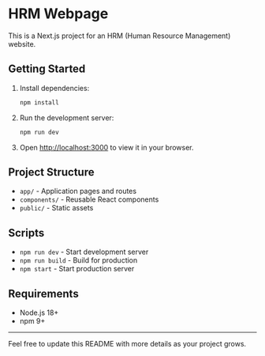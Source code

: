# HRM Webpage

This is a Next.js project for an HRM (Human Resource Management) website.

## Getting Started

1. Install dependencies:
   ```bash
   npm install
   ```
2. Run the development server:
   ```bash
   npm run dev
   ```
3. Open [http://localhost:3000](http://localhost:3000) to view it in your browser.

## Project Structure
- `app/` - Application pages and routes
- `components/` - Reusable React components
- `public/` - Static assets

## Scripts
- `npm run dev` - Start development server
- `npm run build` - Build for production
- `npm start` - Start production server

## Requirements
- Node.js 18+
- npm 9+

---

Feel free to update this README with more details as your project grows.
